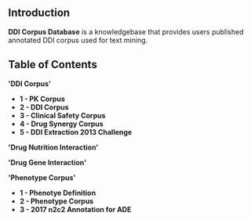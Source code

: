 
## Introduction


**DDI Corpus Database** is a knowledgebase that provides users published annotated DDI corpus used for text mining. 


## Table of Contents
**'DDI Corpus'**

  * **1 - PK Corpus**
  * **2 - DDI Corpus**
  * **3 - Clinical Safety Corpus**
  * **4 - Drug Synergy Corpus**
  * **5 - DDI Extraction 2013 Challenge**
 
**'Drug Nutrition Interaction'**

**'Drug Gene Interaction'**

**'Phenotype Corpus'**

  * **1 - Phenotye Definition**
  * **2 - Phenotype Corpus**
  * **3 - 2017 n2c2 Annotation for ADE**


